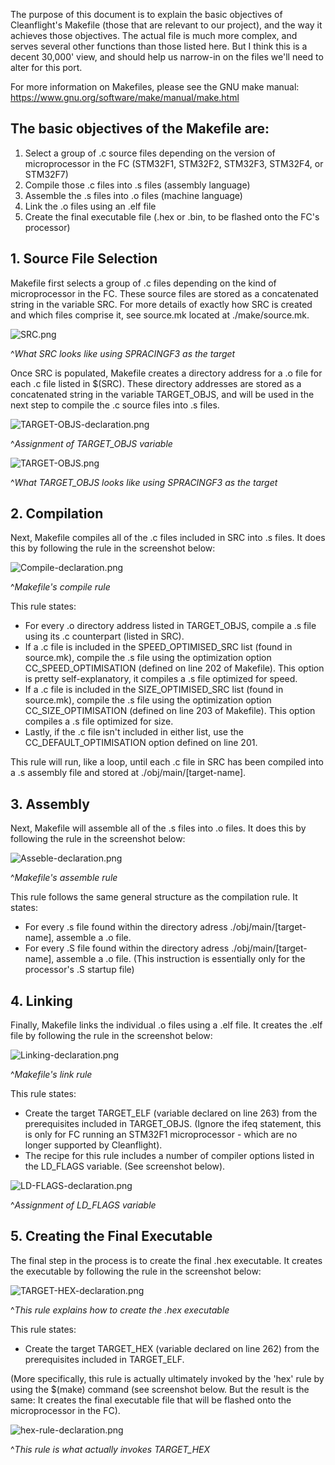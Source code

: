 The purpose of this document is to explain the basic objectives of Cleanflight's Makefile (those that are relevant to our project), and the way it achieves those objectives. The actual file is much more complex, and serves several other functions than those listed here. But I think this is a decent 30,000' view, and should help us narrow-in on the files we'll need to alter for this port.

For more information on Makefiles, please see the GNU make manual: https://www.gnu.org/software/make/manual/make.html


## The basic objectives of the Makefile are:

1. Select a group of .c source files depending on the version of microprocessor in the FC (STM32F1, STM32F2, STM32F3, STM32F4, or STM32F7)
2. Compile those .c files into .s files (assembly language)
3. Assemble the .s files into .o files (machine language)
4. Link the .o files using an .elf file
5. Create the final executable file (.hex or .bin, to be flashed onto the FC's processor)

## 1. Source File Selection

Makefile first selects a group of .c files depending on the kind of microprocessor in the FC. These source files are stored as a concatenated string in the variable SRC. For more details of exactly how SRC is created and which files comprise it, see source.mk located at ./make/source.mk.

![SRC.png](https://i.postimg.cc/0Qt3dwhJ/SRC.png)

^*What SRC looks like using SPRACINGF3 as the target*

Once SRC is populated, Makefile creates a directory address for a .o file for each .c file listed in $(SRC). These directory addresses are stored as a concatenated string in the variable TARGET_OBJS, and will be used in the next step to compile the .c source files into .s files.

![TARGET-OBJS-declaration.png](https://i.postimg.cc/sxCrZSW9/TARGET-OBJS-declaration.png)

^*Assignment of TARGET_OBJS variable*

![TARGET-OBJS.png](https://i.postimg.cc/GhJXRYmw/TARGET-OBJS.png)

^*What TARGET_OBJS looks like using SPRACINGF3 as the target*

## 2. Compilation

Next, Makefile compiles all of the .c files included in SRC into .s files. It does this by following the rule in the screenshot below:

![Compile-declaration.png](https://i.postimg.cc/T13c0NnR/Compile-declaration.png)

^*Makefile's compile rule*

This rule states:

- For every .o directory address listed in TARGET_OBJS, compile a .s file using its .c counterpart (listed in SRC).
- If a .c file is included in the SPEED_OPTIMISED_SRC list (found in source.mk), compile the .s file using the optimization option CC_SPEED_OPTIMISATION (defined on line 202 of Makefile). This option is pretty self-explanatory, it compiles a .s file optimized for speed.
- If a .c file is included in the SIZE_OPTIMISED_SRC list (found in source.mk), compile the .s file using the optimization option CC_SIZE_OPTIMISATION (defined on line 203 of Makefile). This option compiles a .s file optimized for size.
- Lastly, if the .c file isn't included in either list, use the CC_DEFAULT_OPTIMISATION option defined on line 201.

This rule will run, like a loop, until each .c file in SRC has been compiled into a .s assembly file and stored at ./obj/main/[target-name].

## 3. Assembly

Next, Makefile will assemble all of the .s files into .o files. It does this by following the rule in the screenshot below:

![Asseble-declaration.png](https://i.postimg.cc/FKv3GnQ2/Asseble-declaration.png)

^*Makefile's assemble rule*

This rule follows the same general structure as the compilation rule. It states:

- For every .s file found within the directory adress ./obj/main/[target-name], assemble a .o file.
- For every .S file found within the directory adress ./obj/main/[target-name], assemble a .o file. (This instruction is essentially only for the processor's .S startup file)

## 4. Linking

Finally, Makefile links the individual .o files using a .elf file. It creates the .elf file by following the rule in the screenshot below:

![Linking-declaration.png](https://i.postimg.cc/668c8g60/Linking-declaration.png)

^*Makefile's link rule*

This rule states:

- Create the target TARGET_ELF (variable declared on line 263) from the prerequisites included in TARGET_OBJS. (Ignore the ifeq statement, this is only for FC running an STM32F1 microprocessor - which are no longer supported by Cleanflight).
- The recipe for this rule includes a number of compiler options listed in the LD_FLAGS variable. (See screenshot below).
	
![LD-FLAGS-declaration.png](https://i.postimg.cc/W4tF9RHY/LD-FLAGS-declaration.png)

^*Assignment of LD_FLAGS variable*

## 5. Creating the Final Executable

The final step in the process is to create the final .hex executable. It creates the executable by following the rule in the screenshot below:

![TARGET-HEX-declaration.png](https://i.postimg.cc/1zNRnyTS/TARGET-HEX-declaration.png)

^*This rule explains how to create the .hex executable*

This rule states:

- Create the target TARGET_HEX (variable declared on line 262) from the prerequisites included in TARGET_ELF.

(More specifically, this rule is actually ultimately invoked by the 'hex' rule by using the $(make) command (see screenshot below. But the result is the same: It creates the final executable file that will be flashed onto the microprocessor in the FC).

![hex-rule-declaration.png](https://i.postimg.cc/nrVtkxdC/hex-rule-declaration.png)

^*This rule is what actually invokes TARGET_HEX*
